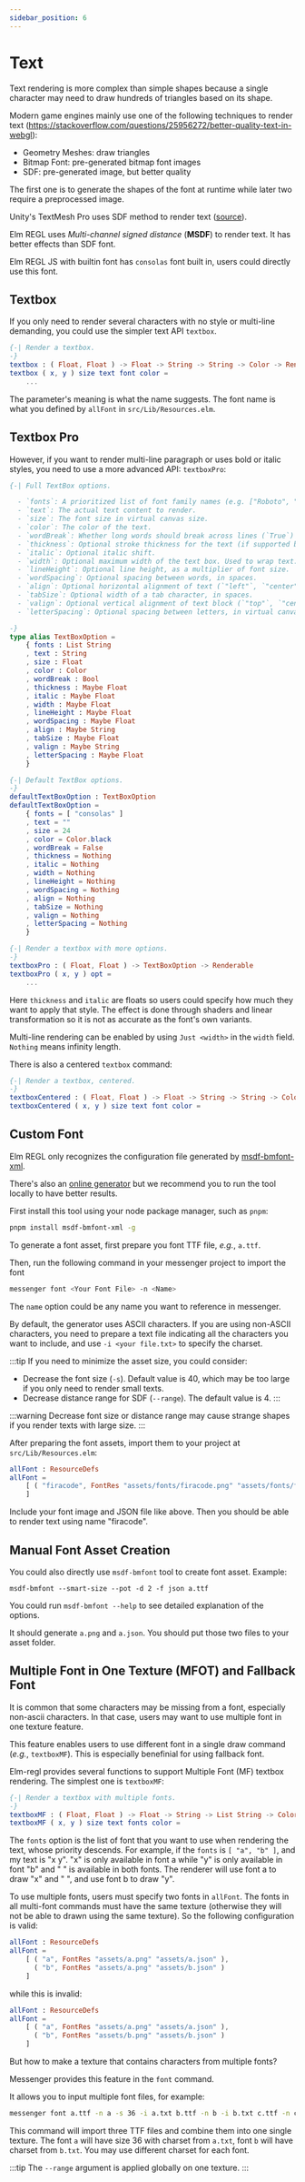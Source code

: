 ```yaml
---
sidebar_position: 6
---
```


# Text

Text rendering is more complex than simple shapes because a single character may need to draw hundreds of triangles based on its shape.

Modern game engines mainly use one of the following techniques to render text (https://stackoverflow.com/questions/25956272/better-quality-text-in-webgl):

- Geometry Meshes: draw triangles
- Bitmap Font: pre-generated bitmap font images
- SDF: pre-generated image, but better quality

The first one is to generate the shapes of the font at runtime while later two require a preprocessed image.

Unity's TextMesh Pro uses SDF method to render text ([source](https://docs.unity3d.com/6000.0/Documentation/Manual/UIE-get-started-with-text.html)).

Elm REGL uses _Multi-channel signed distance_ (**MSDF**) to render text. It has better effects than SDF font.

Elm REGL JS with builtin font has `consolas` font built in, users could directly use this font.

## Textbox

If you only need to render several characters with no style or multi-line demanding, you could use the simpler text API `textbox`.

```elm title="Definition of textbox"
{-| Render a textbox.
-}
textbox : ( Float, Float ) -> Float -> String -> String -> Color -> Renderable
textbox ( x, y ) size text font color =
    ...
```

The parameter's meaning is what the name suggests. The font name is what you defined by `allFont` in `src/Lib/Resources.elm`.

## Textbox Pro

However, if you want to render multi-line paragraph or uses bold or italic styles, you need to use a more advanced API: `textboxPro`:

```elm
{-| Full TextBox options.

  - `fonts`: A prioritized list of font family names (e.g. ["Roboto", "sans-serif"]).
  - `text`: The actual text content to render.
  - `size`: The font size in virtual canvas size.
  - `color`: The color of the text.
  - `wordBreak`: Whether long words should break across lines (`True`) or overflow (`False`).
  - `thickness`: Optional stroke thickness for the text (if supported by the renderer).
  - `italic`: Optional italic shift.
  - `width`: Optional maximum width of the text box. Used to wrap text.
  - `lineHeight`: Optional line height, as a multiplier of font size.
  - `wordSpacing`: Optional spacing between words, in spaces.
  - `align`: Optional horizontal alignment of text (`"left"`, `"center"`, `"right"`).
  - `tabSize`: Optional width of a tab character, in spaces.
  - `valign`: Optional vertical alignment of text block (`"top"`, `"center"`, `"bottom"`).
  - `letterSpacing`: Optional spacing between letters, in virtual canvas size.

-}
type alias TextBoxOption =
    { fonts : List String
    , text : String
    , size : Float
    , color : Color
    , wordBreak : Bool
    , thickness : Maybe Float
    , italic : Maybe Float
    , width : Maybe Float
    , lineHeight : Maybe Float
    , wordSpacing : Maybe Float
    , align : Maybe String
    , tabSize : Maybe Float
    , valign : Maybe String
    , letterSpacing : Maybe Float
    }

{-| Default TextBox options.
-}
defaultTextBoxOption : TextBoxOption
defaultTextBoxOption =
    { fonts = [ "consolas" ]
    , text = ""
    , size = 24
    , color = Color.black
    , wordBreak = False
    , thickness = Nothing
    , italic = Nothing
    , width = Nothing
    , lineHeight = Nothing
    , wordSpacing = Nothing
    , align = Nothing
    , tabSize = Nothing
    , valign = Nothing
    , letterSpacing = Nothing
    }

{-| Render a textbox with more options.
-}
textboxPro : ( Float, Float ) -> TextBoxOption -> Renderable
textboxPro ( x, y ) opt =
    ...
```

Here `thickness` and `italic` are floats so users could specify how much they want to apply that style. The effect is done through shaders and linear transformation so it is not as accurate as the font's own variants.

Multi-line rendering can be enabled by using `Just <width>` in the `width` field. `Nothing` means infinity length.

There is also a centered `textbox` command:

```elm
{-| Render a textbox, centered.
-}
textboxCentered : ( Float, Float ) -> Float -> String -> String -> Color -> Renderable
textboxCentered ( x, y ) size text font color =
```

## Custom Font

Elm REGL only recognizes the configuration file generated by [msdf-bmfont-xml](https://github.com/soimy/msdf-bmfont-xml).

There's also an [online generator](https://msdf-bmfont.donmccurdy.com/) but we recommend you to run the tool locally to have better results.

First install this tool using your node package manager, such as `pnpm`:

```bash
pnpm install msdf-bmfont-xml -g
```

To generate a font asset, first prepare you font TTF file, _e.g._, `a.ttf`.

Then, run the following command in your messenger project to import the font

```bash
messenger font <Your Font File> -n <Name>
```

The `name` option could be any name you want to reference in messenger.

By default, the generator uses ASCII characters. If you are using non-ASCII characters, you need to prepare a text file indicating all the characters you want to include, and use `-i <your file.txt>` to specify the charset.

:::tip
If you need to minimize the asset size, you could consider:

- Decrease the font size (`-s`). Default value is 40, which may be too large if you only need to render small texts.
- Decrease distance range for SDF (`--range`). The default value is 4.
:::

:::warning
Decrease font size or distance range may cause strange shapes if you render texts with large size.
:::

After preparing the font assets, import them to your project at `src/Lib/Resources.elm`:

```elm
allFont : ResourceDefs
allFont =
    [ ( "firacode", FontRes "assets/fonts/firacode.png" "assets/fonts/firacode.json" )
    ]
```

Include your font image and JSON file like above. Then you should be able to render text using name "firacode".

## Manual Font Asset Creation

You could also directly use `msdf-bmfont` tool to create font asset. Example:

```
msdf-bmfont --smart-size --pot -d 2 -f json a.ttf
```

You could run `msdf-bmfont --help` to see detailed explanation of the options.

It should generate `a.png` and `a.json`. You should put those two files to your asset folder.

## Multiple Font in One Texture (MFOT) and Fallback Font

It is common that some characters may be missing from a font, especially non-ascii characters. In that case, users may want to use multiple font in one texture feature.

This feature enables users to use different font in a single draw command (*e.g.*, `textboxMF`). This is especially benefinial for using fallback font.

Elm-regl provides several functions to support Multiple Font (MF) textbox rendering. The simplest one is `textboxMF`:

```elm
{-| Render a textbox with multiple fonts.
-}
textboxMF : ( Float, Float ) -> Float -> String -> List String -> Color -> Renderable
textboxMF ( x, y ) size text fonts color =
```

The `fonts` option is the list of font that you want to use when rendering the text, whose priority descends. For example, if the `fonts` is `[ "a", "b" ]`, and my text is "x y". "x" is only available in font a while "y" is only available in font "b" and " " is available in both fonts. The renderer will use font a to draw "x" and " ", and use font b to draw "y".

To use multiple fonts, users must specify two fonts in `allFont`. The fonts in all multi-font commands must have the same texture (otherwise they will not be able to drawn using the same texture). So the following configuration is valid:

```elm
allFont : ResourceDefs
allFont =
    [ ( "a", FontRes "assets/a.png" "assets/a.json" ),
      ( "b", FontRes "assets/a.png" "assets/b.json" )
    ]
```

while this is invalid:

```elm
allFont : ResourceDefs
allFont =
    [ ( "a", FontRes "assets/a.png" "assets/a.json" ),
      ( "b", FontRes "assets/b.png" "assets/b.json" )
    ]
```

But how to make a texture that contains characters from multiple fonts?

Messenger provides this feature in the `font` command.

It allows you to input multiple font files, for example:

```bash
messenger font a.ttf -n a -s 36 -i a.txt b.ttf -n b -i b.txt c.ttf -n c
```

This command will import three TTF files and combine them into one single texture. The font `a` will have size 36 with charset from `a.txt`, font `b` will have charset from `b.txt`. You may use different charset for each font.

:::tip
The `--range` argument is applied globally on one texture.
:::
